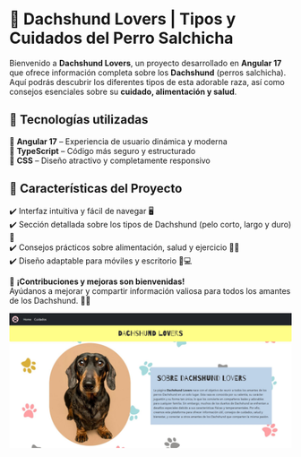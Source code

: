 # 🐶 Dachshund Lovers | Tipos y Cuidados del Perro Salchicha  

Bienvenido a **Dachshund Lovers**, un proyecto desarrollado en **Angular 17** que ofrece información completa sobre los **Dachshund** (perros salchicha).  
Aquí podrás descubrir los diferentes tipos de esta adorable raza, así como consejos esenciales sobre su **cuidado, alimentación y salud**.  

## 🚀 Tecnologías utilizadas  

🔹 **Angular 17** – Experiencia de usuario dinámica y moderna  
🔹 **TypeScript** – Código más seguro y estructurado  
🔹 **CSS** – Diseño atractivo y completamente responsivo  

## 📌 Características del Proyecto  

✔️ Interfaz intuitiva y fácil de navegar 🖥️  
✔️ Sección detallada sobre los tipos de Dachshund (pelo corto, largo y duro) 🐾  
✔️ Consejos prácticos sobre alimentación, salud y ejercicio 🏥🍖  
✔️ Diseño adaptable para móviles y escritorio 📱💻  

📢 **¡Contribuciones y mejoras son bienvenidas!**  
Ayúdanos a mejorar y compartir información valiosa para todos los amantes de los Dachshund. 💖🐶  

![image](https://github.com/LuisaMora/DACHSHUND-FRONT/blob/c3b516dadff0d319ead2f9c129996cf7b81e31c4/Dachshund1.JPG)
